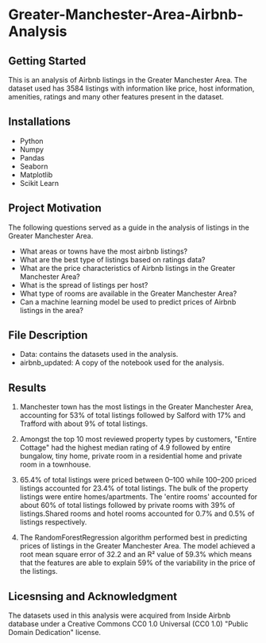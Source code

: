 # Greater-Manchester-Area-Airbnb-Analysis
## Getting Started
This is an analysis of Airbnb listings in the Greater Manchester Area. The dataset used has 3584 listings with information like price, 
host information, amenities, ratings and many other features present in the dataset. 
## Installations
- Python
- Numpy
- Pandas
- Seaborn
- Matplotlib
- Scikit Learn
## Project Motivation
The following questions served as a guide in the analysis of listings in the Greater Manchester Area. 
- What areas or towns have the most airbnb listings?
- What are the best type of listings based on ratings data?
- What are the price characteristics of Airbnb listings in the Greater Manchester Area?
- What is the spread of listings per host?
- What type of rooms are available in the Greater Manchester Area?
- Can a machine learning model be used to predict prices of Airbnb listings in the area?
## File Description
* Data: contains the datasets used in the analysis. 
* airbnb_updated: A copy of the notebook used for the analysis. 
## Results
1. Manchester town has the most listings in the Greater Manchester Area, accounting for 53% of total listings followed by Salford with 17% and Trafford with about 9% of total listings.

2. Amongst the top 10 most reviewed property types by customers, "Entire Cottage" had the highest median rating of 4.9 followed by entire bungalow, tiny home, private room in a residential home and private room in a townhouse.


3. 65.4% of total listings were priced between $0–$100 while $100–$200 priced listings accounted for 23.4% of total listings.
The bulk of the property listings were entire homes/apartments. The 'entire rooms' accounted for about 60% of total listings followed by private rooms with 39% of listings.Shared rooms and hotel rooms accounted for 0.7% and 0.5% of listings respectively.


4. The RandomForestRegression algorithm performed best in predicting prices of listings in the Greater Manchester Area. The model achieved a root mean square error of 32.2 and an R² value of 59.3% which means that the features are able to explain 59% of the variability in the price of the listings. 
## Licesnsing and Acknowledgment
The datasets used in this analysis were acquired from Inside Airbnb database under a 
Creative Commons CC0 1.0 Universal (CC0 1.0) "Public Domain Dedication" license.

